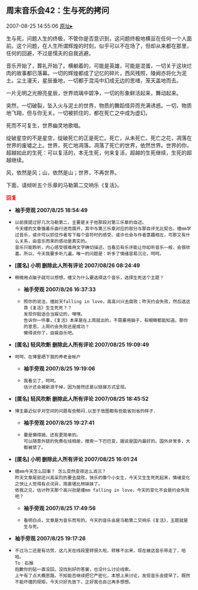 ## 周末音乐会42：生与死的拷问
2007-08-25 14:55:06
[原址▸](http://www.fxgan.com/chan_time/2007_07_12/663.htm)



 生与死，问题人生的终极，不管你是否意识到，这问题终极地横亘在任何一个人面前。这个问题，在人生所谓辉煌的时刻，似乎可以不在场了，但却从来都在那里，任何的回避，不过是懦夫的自我逃避。


 


 音乐开始了，葬礼开始了。横躺着的，可能是英雄，可能是混蛋，一切关于这块烂肉的故事都已落幕。一切的辉煌都成了记忆的碎片，西风残照，陵阙亦将化为泥土。尘土漫天，星辰垂地，一切都于混沌中幻成无边的思绪，笼天盖地而去。


 


 一片无明之光擦亮星辰，世界琉璃中碧净，一切的形象鲜活起来，舞动起来。


 


 突然，一切破裂，坠入火与泥土的世界，物质的舞蹈怪异而充满诱惑。一切，物质地飞翔，但与你无关。一切被抓住的，都在死亡之中成为虚幻。


 


 死而不可复生，世界幽灵地歌唱。


 


 绽破星空的不是星空，绽破死亡的正是死亡。死亡，从未死亡。死亡之花，凋落在世界的废墟之上。世界，死亡地凋落。凋落了死亡的世界，依然世界。世界的你，超越如此的生死：可以复活的，本无生死，何来复活，超越的生死继续，生死的超越继续。


 


 风，依然是风；山，依然是山；世界，不再世界。


 


 下面，请倾听五个乐章的马勒第二交响乐《复活》。


 





<font color='red'>**回复**</font>


- **袖手旁观 2007/8/25 18:54:49**
- ```
  以前我提过好几次马勒第二，主要是关于他那段对第三乐章的自述。
  今天缠的文章循着乐曲行进而展开，其中与第三乐章对应的部分与那自评无比契合。缠mm学过音乐，或许可以抓住作者写下每个音符时的感受、或许也会与作者意趣相左，可那又有什么关系，由音乐而来的感动是真实的。
  音乐只能聆听，内心感受很难用文字确切描述，当看见有乐评能让你如听音乐一般，会很欣喜。所以，今天我要多听几遍。唯一的问题是：听多了情绪容易沉沦，呵呵。
  ```
- **[匿名] 小明 删除此人所有评论  2007/08/26 08:24:49**
- ```
  稍微用点脑子就可以想想，缠又为什么要选择这个音乐，选择生死这个主题？ 
  ```
   - **袖手旁观 2007/8/26 16:37:33**
   - ```
     照你的说法，缠前天falling in love，高高兴兴去腐败；昨天约会失败，然后选这首《复活》生生死死？？
     发现你挺适合当娱记的，嘿嘿。
     告诉你一件事，《复活》本来是在上周就出的，不需要用脑子，有眼睛都能知道。那你的意思，上周约会失败还是成功？
     懒得说你了，自娱自乐吧。
     ```
- **[匿名] 轻风吹断 删除此人所有评论  2007/08/25 19:09:49**
- ```
  呵呵，在博里晒下我的养老金帐户
  ```
   - **袖手旁观 2007/8/25 19:19:06**
   - ```
     我看见了，呵呵。
     估计还会被新浪干掉，因为居然还是以链接方式呈现。
     ```
- **[匿名] 轻风吹断 删除此人所有评论  2007/08/25 18:45:52**
- ```
  博主最近似乎对空间的问题有些郁闷.以至于放图都有些能省则省的样子.
  ```
   - **袖手旁观 2007/8/25 19:27:41**
   - ```
     要是懒得搞，还有更简单的。
     可以随意外链的免费在线相册，搜索一下巴巴变，据说是国内最好的。国外非常多，大都被禁了。
     ```
- **[匿名] 小明 删除此人所有评论  2007/08/25 16:01:24**
- ```
  缠mm今天怎么回事？ 怎么突然变得这么消沉？
  昨天文章尾部还兴高采烈的要去腐败，快乐的像个小女生，今天又生生死死起来，情绪变化之快让人觉得有点诧异，简直堪比林妹妹了。
  依我之见，估计昨天那个高兴劲是缠mm falling in love，今天的变化不会是约会失败吧？
  ```
   - **袖手旁观 2007/8/25 17:49:56**
   - ```
     看明白点，文章是为音乐而写的，今天的音乐会是马勒第二交响乐《复活》，主题就是生与死。
     ```
- **袖手旁观 2007/8/25 19:17:26**
- ```
  不过马二还是有功劳，这几天在线段里转很久啦，转移不出来，现在被这音乐带走了，哈哈。
  To：石猴
  抱歉你的贴一直没回，没找到好的答案，也没什么讨论线索。
  上午有了点大概思路，不知能否继续把它严密化，本想上来讨论，发现音乐会提早了。既然不能坏缠的规矩，今天只好先放下，正好我也自己再多想想。
  ```
